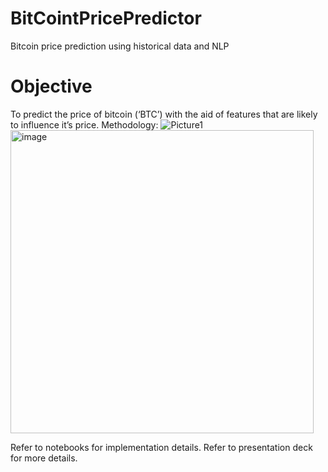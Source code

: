 # BitCointPricePredictor
Bitcoin price prediction using historical data and NLP

# Objective
To predict the price of bitcoin (‘BTC’) with the aid of features that are likely to influence it’s price.
Methodology:
![Picture1](https://github.com/netgvarun2012/BitCointPricePredictor/assets/93938450/7cb6ca5d-6731-47f9-b749-fc11fb36b71b)
<img width="485" alt="image" src="https://github.com/netgvarun2012/BitCointPricePredictor/assets/93938450/1ccb4061-cdac-4272-8c5f-eeaf11282da9">

Refer to notebooks for implementation details.
Refer to presentation deck for more details.
